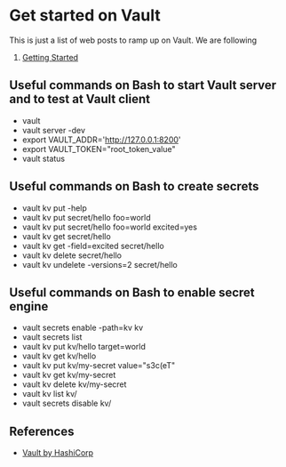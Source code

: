 # Get started on Vault

This is just a list of web posts to ramp up on Vault. We are following

1. [Getting Started](https://learn.hashicorp.com/collections/vault/getting-started)

## Useful commands on Bash to start Vault server and to test at Vault client

- vault
- vault server -dev
- export VAULT_ADDR='http://127.0.0.1:8200'
- export VAULT_TOKEN="root_token_value"
- vault status

## Useful commands on Bash to create secrets

- vault kv put -help
- vault kv put secret/hello foo=world
- vault kv put secret/hello foo=world excited=yes
- vault kv get secret/hello
- vault kv get -field=excited secret/hello
- vault kv delete secret/hello
- vault kv undelete -versions=2 secret/hello

## Useful commands on Bash to enable secret engine

- vault secrets enable -path=kv kv
- vault secrets list
- vault kv put kv/hello target=world
- vault kv get kv/hello
- vault kv put kv/my-secret value="s3c(eT"
- vault kv get kv/my-secret
- vault kv delete kv/my-secret
- vault kv list kv/
- vault secrets disable kv/

## References

- [Vault by HashiCorp](https://www.vaultproject.io/)

